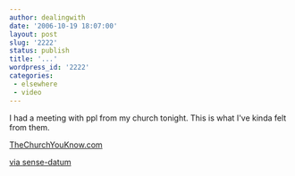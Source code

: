```yaml
---
author: dealingwith
date: '2006-10-19 18:07:00'
layout: post
slug: '2222'
status: publish
title: '...'
wordpress_id: '2222'
categories:
 - elsewhere
 - video
---
```


I had a meeting with ppl from my church tonight. This is what I've kinda felt
from them.


[TheChurchYouKnow.com][1]

[via sense-datum][2]

   [1]: http://www.thechurchyouknow.com/

   [2]: http://sense-datum.org/tim/archive/2006/10/19/thechurchyouknowcom/tim_samoff__weblog/tim_samoff__weblog

